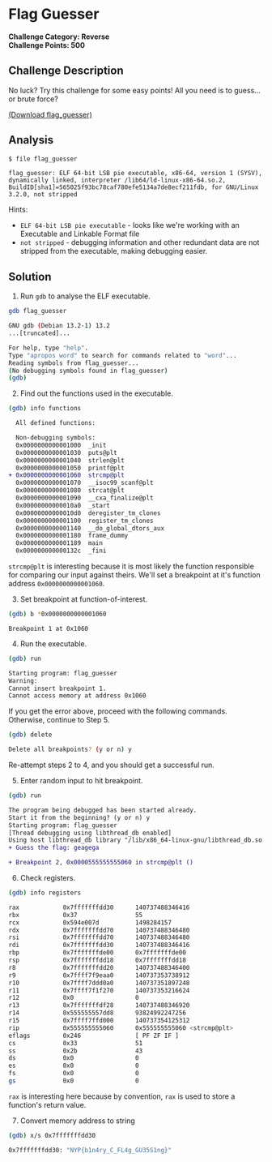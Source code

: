 # Flag Guesser

**Challenge Category: Reverse** <br />
**Challenge Points: 500**

## Challenge Description

No luck? Try this challenge for some easy points! All you need is to guess... or brute force?

[(Download flag_guesser)](../.files/reverse_flag_guesser)

## Analysis

```sh
$ file flag_guesser
```

```
flag_guesser: ELF 64-bit LSB pie executable, x86-64, version 1 (SYSV), dynamically linked, interpreter /lib64/ld-linux-x86-64.so.2, BuildID[sha1]=565025f93bc78caf780efe5134a7de8ecf211fdb, for GNU/Linux 3.2.0, not stripped
```

Hints:

- `ELF 64-bit LSB pie executable` - looks like we're working with an Executable and Linkable Format file
- `not stripped` - debugging information and other redundant data are not stripped from the executable, making debugging easier.

## Solution

1. Run `gdb` to analyse the ELF executable.

```sh
gdb flag_guesser
```

```sh
GNU gdb (Debian 13.2-1) 13.2
...[truncated]...

For help, type "help".
Type "apropos word" to search for commands related to "word"...
Reading symbols from flag_guesser...
(No debugging symbols found in flag_guesser)
(gdb)
```

2. Find out the functions used in the executable.

```sh
(gdb) info functions
```

```diff
  All defined functions:

  Non-debugging symbols:
  0x0000000000001000  _init
  0x0000000000001030  puts@plt
  0x0000000000001040  strlen@plt
  0x0000000000001050  printf@plt
+ 0x0000000000001060  strcmp@plt
  0x0000000000001070  __isoc99_scanf@plt
  0x0000000000001080  strcat@plt
  0x0000000000001090  __cxa_finalize@plt
  0x00000000000010a0  _start
  0x00000000000010d0  deregister_tm_clones
  0x0000000000001100  register_tm_clones
  0x0000000000001140  __do_global_dtors_aux
  0x0000000000001180  frame_dummy
  0x0000000000001189  main
  0x000000000000132c  _fini
```

`strcmp@plt` is interesting because it is most likely the function responsible for comparing our input against theirs. We'll set a breakpoint at it's function address `0x0000000000001060`.

3. Set breakpoint at function-of-interest.

```sh
(gdb) b *0x0000000000001060
```

```
Breakpoint 1 at 0x1060
```

4. Run the executable.

```sh
(gdb) run
```

```sh
Starting program: flag_guesser
Warning:
Cannot insert breakpoint 1.
Cannot access memory at address 0x1060
```

If you get the error above, proceed with the following commands. Otherwise, continue to Step 5.

```sh
(gdb) delete
```

```sh
Delete all breakpoints? (y or n) y
```

Re-attempt steps 2 to 4, and you should get a successful run.

5. Enter random input to hit breakpoint.

```sh
(gdb) run
```

```diff
The program being debugged has been started already.
Start it from the beginning? (y or n) y
Starting program: flag_guesser
[Thread debugging using libthread_db enabled]
Using host libthread_db library "/lib/x86_64-linux-gnu/libthread_db.so.1".
+ Guess the flag: geagega

+ Breakpoint 2, 0x0000555555555060 in strcmp@plt ()
```

6. Check registers.

```sh
(gdb) info registers
```

```sh
rax            0x7fffffffdd30      140737488346416
rbx            0x37                55
rcx            0x594e007d          1498284157
rdx            0x7fffffffdd70      140737488346480
rsi            0x7fffffffdd70      140737488346480
rdi            0x7fffffffdd30      140737488346416
rbp            0x7fffffffde00      0x7fffffffde00
rsp            0x7fffffffdd18      0x7fffffffdd18
r8             0x7fffffffdd20      140737488346400
r9             0x7ffff7f9eaa0      140737353738912
r10            0x7ffff7ddd0a0      140737351897248
r11            0x7ffff7f1f270      140737353216624
r12            0x0                 0
r13            0x7fffffffdf28      140737488346920
r14            0x555555557dd8      93824992247256
r15            0x7ffff7ffd000      140737354125312
rip            0x555555555060      0x555555555060 <strcmp@plt>
eflags         0x246               [ PF ZF IF ]
cs             0x33                51
ss             0x2b                43
ds             0x0                 0
es             0x0                 0
fs             0x0                 0
gs             0x0                 0
```

`rax` is interesting here because by convention, `rax` is used to store a function's return value.

7. Convert memory address to string

```sh
(gdb) x/s 0x7fffffffdd30
```

```sh
0x7fffffffdd30: "NYP{b1n4ry_C_FL4g_GU35S1ng}"
```
